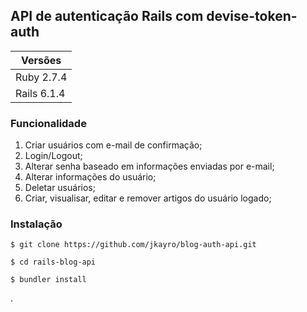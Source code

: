 ## API de autenticação Rails com devise-token-auth

|   Versões   |
|-------------|
| Ruby 2.7.4  |
| Rails 6.1.4 |

### Funcionalidade

1. Criar usuários com e-mail de confirmação;
2. Login/Logout;
3. Alterar senha baseado em informações enviadas por e-mail;
4. Alterar informações do usuário;
5. Deletar usuários;
6. Criar, visualisar, editar e remover artigos do usuário logado;

### Instalação

`$ git clone https://github.com/jkayro/blog-auth-api.git`

`$ cd rails-blog-api`

`$ bundler install`

.